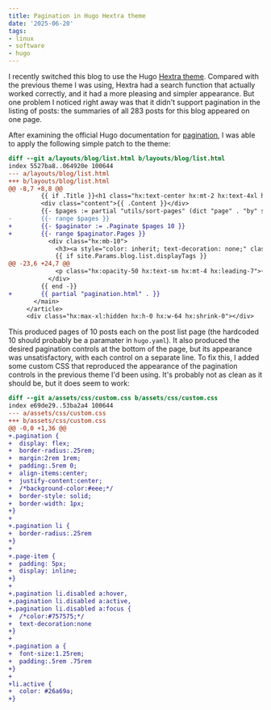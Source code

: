 ```yaml
---
title: Pagination in Hugo Hextra theme
date: '2025-06-20'
tags:
- linux
- software
- hugo
---
```


I recently switched this blog to use the Hugo [Hextra theme](https://github.com/imfing/hextra).
Compared with the previous theme I was using, Hextra had
a search function that actually worked correctly, and it
had a more pleasing and simpler appearance.  But one
problem I noticed right away was that it didn't support
pagination in the listing of posts: the summaries
of all 283 posts for this blog appeared on one page.
<!---more-->

After examining the official Hugo documentation for
[pagination](https://gohugo.io/templates/pagination/),
I was able to apply the following simple patch to the theme:

```diff
diff --git a/layouts/blog/list.html b/layouts/blog/list.html
index 5527ba8..064920e 100644
--- a/layouts/blog/list.html
+++ b/layouts/blog/list.html
@@ -8,7 +8,8 @@
         {{ if .Title }}<h1 class="hx:text-center hx:mt-2 hx:text-4xl hx:font-bold hx:tracking-tight hx:text-slate-900 hx:dark:text-slate-100">{{ .Title }}</h1>{{ end }}
         <div class="content">{{ .Content }}</div>
         {{- $pages := partial "utils/sort-pages" (dict "page" . "by" site.Params.blog.list.sortBy "order" site.Params.blog.list.sortOrder) -}}
-        {{- range $pages }}
+        {{- $paginator := .Paginate $pages 10 }}
+        {{- range $paginator.Pages }}
           <div class="hx:mb-10">
             <h3><a style="color: inherit; text-decoration: none;" class="hx:block hx:font-semibold hx:mt-8 hx:text-2xl " href="{{ .RelPermalink }}">{{ .Title }}</a></h3>
             {{ if site.Params.blog.list.displayTags }}
@@ -23,6 +24,7 @@
             <p class="hx:opacity-50 hx:text-sm hx:mt-4 hx:leading-7">{{ partial "utils/format-date" .Date }}</p>
           </div>
         {{ end -}}
+        {{ partial "pagination.html" . }}
       </main>
     </article>
     <div class="hx:max-xl:hidden hx:h-0 hx:w-64 hx:shrink-0"></div>
```

This produced pages of 10 posts each on the post list page (the hardcoded 10
should probably be a paramater in `hugo.yaml`).  It also
produced the desired pagination controls at the bottom of the page,
but its appearance was unsatisfactory, with each control on a separate line.
To fix this, I added some custom CSS that reproduced the appearance of
the pagination controls in the previous theme I'd been using.  It's
probably not as clean as it should be, but it does seem to work:

```diff
diff --git a/assets/css/custom.css b/assets/css/custom.css
index e69de29..53ba2a4 100644
--- a/assets/css/custom.css
+++ b/assets/css/custom.css
@@ -0,0 +1,36 @@
+.pagination {
+  display: flex;
+  border-radius:.25rem;
+  margin:2rem 1rem;
+  padding:.5rem 0;
+  align-items:center;
+  justify-content:center;
+  /*background-color:#eee;*/
+  border-style: solid;
+  border-width: 1px;
+}
+
+.pagination li {
+  border-radius:.25rem
+}
+
+.page-item {
+  padding: 5px;
+  display: inline;
+}
+
+.pagination li.disabled a:hover,
+.pagination li.disabled a:active,
+.pagination li.disabled a:focus {
+  /*color:#757575;*/
+  text-decoration:none
+}
+
+.pagination a {
+  font-size:1.25rem;
+  padding:.5rem .75rem
+}
+
+li.active {
+  color: #26a69a;
+}
```
